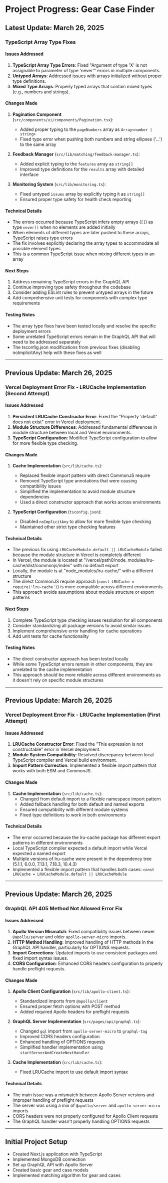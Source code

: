 # Project Progress: Gear Case Finder

## Latest Update: March 26, 2025

### TypeScript Array Type Fixes

#### Issues Addressed
1. **TypeScript Array Type Errors**: Fixed "Argument of type 'X' is not assignable to parameter of type 'never'" errors in multiple components.
2. **Untyped Arrays**: Addressed issues with arrays initialized without proper type definitions.
3. **Mixed Type Arrays**: Properly typed arrays that contain mixed types (e.g., numbers and strings).

#### Changes Made
1. **Pagination Component** (`src/components/ui/components/Pagination.tsx`):
   - Added proper typing to the `pageNumbers` array as `Array<number | string>`
   - Fixed type error when pushing both numbers and string ellipses ('...') to the same array

2. **Feedback Manager** (`src/lib/matching/feedback-manager.ts`):
   - Added explicit typing to the `features` array as `string[]`
   - Improved type definitions for the `results` array with detailed interface

3. **Monitoring System** (`src/lib/monitoring.ts`):
   - Fixed untyped `issues` array by explicitly typing it as `string[]`
   - Ensured proper type safety for health check reporting

#### Technical Details
- The errors occurred because TypeScript infers empty arrays (`[]`) as type `never[]` when no elements are added initially
- When elements of different types are later pushed to these arrays, TypeScript raises type errors
- The fix involves explicitly declaring the array types to accommodate all possible element types
- This is a common TypeScript issue when mixing different types in an array

#### Next Steps
1. Address remaining TypeScript errors in the GraphQL API
2. Continue improving type safety throughout the codebase
3. Consider adding ESLint rules to prevent untyped arrays in the future
4. Add comprehensive unit tests for components with complex type requirements

#### Testing Notes
- The array type fixes have been tested locally and resolve the specific deployment errors
- Some unrelated TypeScript errors remain in the GraphQL API that will need to be addressed separately
- The tsconfig.json modifications from previous fixes (disabling noImplicitAny) help with these fixes as well

---

## Previous Update: March 26, 2025

### Vercel Deployment Error Fix - LRUCache Implementation (Second Attempt)

#### Issues Addressed
1. **Persistent LRUCache Constructor Error**: Fixed the "Property 'default' does not exist" error in Vercel deployment.
2. **Module Structure Differences**: Addressed fundamental differences in module structure between local and Vercel environments.
3. **TypeScript Configuration**: Modified TypeScript configuration to allow for more flexible type checking.

#### Changes Made
1. **Cache Implementation** (`src/lib/cache.ts`):
   - Replaced flexible import pattern with direct CommonJS require
   - Removed TypeScript type annotations that were causing compatibility issues
   - Simplified the implementation to avoid module structure dependencies
   - Used a direct constructor approach that works across environments

2. **TypeScript Configuration** (`tsconfig.json`):
   - Disabled `noImplicitAny` to allow for more flexible type checking
   - Maintained other strict type checking features

#### Technical Details
- The previous fix using `LRUCacheModule.default || LRUCacheModule` failed because the module structure in Vercel is completely different
- In Vercel, the module is located at "/vercel/path0/node_modules/lru-cache/dist/commonjs/index" with no default export
- Locally, the module is at "node_modules/lru-cache/" with a different structure
- The direct CommonJS require approach (`const LRUCache = require('lru-cache')`) is more compatible across different environments
- This approach avoids assumptions about module structure or export patterns

#### Next Steps
1. Complete TypeScript type checking issues resolution for all components
2. Consider standardizing all package versions to avoid similar issues
3. Implement comprehensive error handling for cache operations
4. Add unit tests for cache functionality

#### Testing Notes
- The direct constructor approach has been tested locally
- While some TypeScript errors remain in other components, they are unrelated to the cache implementation
- This approach should be more reliable across different environments as it doesn't rely on specific module structures

---

## Previous Update: March 26, 2025

### Vercel Deployment Error Fix - LRUCache Implementation (First Attempt)

#### Issues Addressed
1. **LRUCache Constructor Error**: Fixed the "This expression is not constructable" error in Vercel deployment.
2. **Module System Compatibility**: Resolved discrepancy between local TypeScript compiler and Vercel build environment.
3. **Import Pattern Correction**: Implemented a flexible import pattern that works with both ESM and CommonJS.

#### Changes Made
1. **Cache Implementation** (`src/lib/cache.ts`):
   - Changed from default import to a flexible namespace import pattern
   - Added fallback handling for both default and named exports
   - Ensured compatibility with different module systems
   - Fixed type definitions to work in both environments

#### Technical Details
- The error occurred because the lru-cache package has different export patterns in different environments
- Local TypeScript compiler expected a default import while Vercel expected a named export
- Multiple versions of lru-cache were present in the dependency tree (5.1.1, 6.0.0, 7.13.1, 7.18.3, 10.4.3)
- Implemented a flexible import pattern that handles both cases: `const LRUCache = LRUCacheModule.default || LRUCacheModule`

---

## Previous Update: March 26, 2025

### GraphQL API 405 Method Not Allowed Error Fix

#### Issues Addressed
1. **Apollo Version Mismatch**: Fixed compatibility issues between newer `@apollo/server` and older `apollo-server-micro` imports.
2. **HTTP Method Handling**: Improved handling of HTTP methods in the GraphQL API handler, particularly for OPTIONS requests.
3. **Import Corrections**: Updated imports to use consistent packages and fixed import syntax issues.
4. **CORS Configuration**: Enhanced CORS headers configuration to properly handle preflight requests.

#### Changes Made
1. **Apollo Client Configuration** (`src/lib/apollo-client.ts`):
   - Standardized imports from `@apollo/client`
   - Ensured proper fetch options with POST method
   - Added required Apollo headers for preflight requests

2. **GraphQL Server Implementation** (`src/pages/api/graphql.ts`):
   - Changed `gql` import from `apollo-server-micro` to `graphql-tag`
   - Improved CORS headers configuration
   - Enhanced handling of OPTIONS requests
   - Simplified handler implementation using `startServerAndCreateNextHandler`

3. **Cache Implementation** (`src/lib/cache.ts`):
   - Fixed LRUCache import to use default import syntax

#### Technical Details
- The main issue was a mismatch between Apollo Server versions and improper handling of preflight requests
- The server was using a mix of `@apollo/server` and `apollo-server-micro` imports
- CORS headers were not properly configured for Apollo Client requests
- The GraphQL handler wasn't properly handling OPTIONS requests

---

## Initial Project Setup
- Created Next.js application with TypeScript
- Implemented MongoDB connection
- Set up GraphQL API with Apollo Server
- Created basic gear and case models
- Implemented matching algorithm for gear and cases
